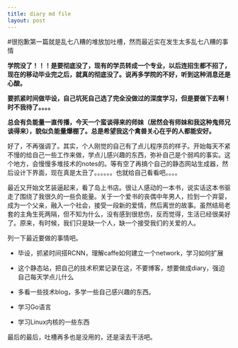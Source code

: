 ```yaml
---
title: diary md file
layout: post
---
```


#很抱歉第一篇就是乱七八糟的堆放加吐槽，然而最近实在发生太多乱七八糟的事情

**学院没了！！！是要彻底没了，现有的学员转成一个专业，以后连招生都不招了，现在的移动毕业完之后，就真的彻底没了。说再多学院的不好，听到这种消息还是心酸。**

**要抓紧时间做毕设，自己坑死自己选了完全没做过的深度学习，但是要做下去啊！时不我待了。。。。**

**总会有负能量一直传播，今天一个蛮谈得来的师妹（居然会有师妹和我这种鬼师兄谈得来），貌似负能量爆棚了。总是希望我这个禽兽关心在乎的人都能安好。**

好了，不再强调了。其实，个人刚觉的自己有了点儿程序员的样子。开始每天不紧不慢的给自己一些工作来做，学点儿感兴趣的东西，弥补自己是个弱鸡的事实。这个地方，会慢慢多堆技术的notes的。等有空了再搞个自己的静态网站生成器，然后设计下界面，现在真是太丑了。。。。。。也就给自己看看吧。。。。

最近又开始文艺装逼起来，看了岛上书店。很让人感动的一本书，说实话这本书驱走了围绕了我很久的一些负能量。关于一个爱书的丧偶中年男人，捡到一个弃婴，成为一个父亲，融入一个社会，接受一段新的爱情，然后离世的故事。虽然结局老套的主角生死两隔，但不知为什么，没有感到很悲伤，反而觉得，生活已经很美好了。原来，有时候，我们只是缺一个人，缺一个接受我们的关爱的人。

列一下最近要做的事情吧。

*   毕设，抓紧时间搭RCNN，理解caffe如何建立一个network，学习如何扩展

*   这个静态站，把自己的技术积累记录在这，不要博客，想要做成diary，强迫自己每天学点儿什么

*   多看一些技术blog，多学一些自己感兴趣的东西。

*   学习Go语言

*   学习Linux内核的一些东西


最后的最后，吐槽再多也是没用的，还是滚去干活吧。